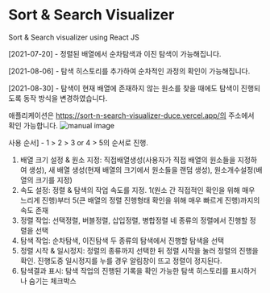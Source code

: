 # Sort & Search Visualizer
Sort & Search visualizer using React JS

[2021-07-20] - 정렬된 배열에서 순차탐색과 이진 탐색이 가능해집니다.

[2021-08-06] - 탐색 히스토리를 추가하여 순차적인 과정의 확인이 가능해집니다.

[2021-08-30] - 탐색이 현재 배열에 존재하지 않는 원소를 찾을 때에도 탐색이 진행되도록 동작 방식을 변경하였습니다.

애플리케이션은 https://sort-n-search-visualizer-duce.vercel.app/의 주소에서 확인 가능합니다.
![manual image](https://user-images.githubusercontent.com/55838882/132001903-41421880-29af-427c-96f1-d3ae30f1189a.PNG)

사용 순서] - 1 > 2 > 3 or 4 > 5의 순서로 진행.
1. 배열 크기 설정 & 원소 지정: 직접배열생성(사용자가 직접 배열의 원소들을 지정하여 생성), 새 배열 생성(현재 배열의 크기에서 원소들을 랜덤 생성), 원소개수설정(배열의 크기를 지정)
2. 속도 설정: 정렬 & 탐색의 작업 속도를 지정. 1(원소 간 직접적인 확인을 위해 매우 느리게 진행)부터 5(큰 배열의 정렬 진행형태 확인을 위해 매우 빠르게 진행)까지의 속도 존재
3. 정렬 작업: 선택정렬, 버블정렬, 삽입정렬, 병합정렬 네 종류의 정렬에서 진행할 정렬을 선택
4. 탐색 작업: 순차탐색, 이진탐색 두 종류의 탐색에서 진행할 탐색을 선택
5. 정렬 시작 & 일시정지: 정렬의 종류까지 선택한 뒤 정렬 시작을 눌러 정렬의 진행을 확인. 진행도중 일시정지를 누를 경우 알림창이 뜨고 정렬이 정지된다.
6. 탐색결과 표시: 탐색 작업의 진행된 기록을 확인 가능한 탐색 히스토리를 표시하거나 숨기는 체크박스
